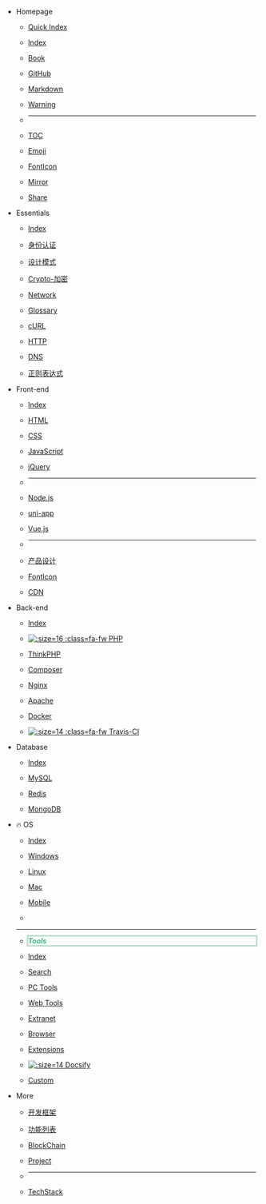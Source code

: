 - Homepage
  
  - [<i class="fa fa-flash fa-fw"></i> Quick Index](/home/quick-index.md)

  - [<i class="fa fa-plane fa-fw"></i> Index](/home/)
  
  - [<i class="fa fa-book fa-fw"></i> Book](/home/book.md)
  
  - [<i class="fa fa-github fa-fw"></i> GitHub](/tools/github.md)
  
  - [<i class="fa-fw icon octicon-file markdown-icon"></i> Markdown](/tools/markdown.md)
  
  - [<i class="fa fa-warning light-red fa-fw"></i> Warning](/home/?id=warning)
  
  - <hr>
  
  - [<i class="fa fa-list-ul fa-fw"></i> TOC](/home/toc)
  
  - [<i class="fa fa-smile-o fa-fw"></i> Emoji](/home/emoji.md)
  
  - [<i class="fa fa-font-awesome fa-fw"></i> FontIcon](/front-end/iconfont.md)
  
  - [<i class="fa fa-refresh fa-fw"></i> Mirror](/home/?id=镜像站)
  
  - [<i class="fa fa-slideshare fa-fw"></i> Share](/home/good-share.md "干货分享")
  
- Essentials

  - [<i class="ri-rocket-2-line fa-fw"></i> Index](essential/)

  - [<i class="ri-shield-user-line"></i> 身份认证](essential/identity.md)

  - [<i class="ri-pencil-ruler-2-line"></i> 设计模式](设计模式/)

  - [<i class="ri-key-2-line"></i> Crypto-加密](essential/crypto.md)

  - [<i class="ri-earth-line"></i> Network](essential/)

  - [<i class="ri-book-3-line"></i> Glossary](essential/)

  - [<i class="ri-link"></i> cURL](essential/curl.md)

  - [<i class="ri-questionnaire-line"></i> HTTP](essential/http.md)

  - [<i class="ri-questionnaire-line"></i> DNS](essential/dns.md)

  - [<i class="ri-questionnaire-line"></i> 正则表达式](essential/pcre.md)
  
- Front-end

  - [<i class="fa fa-rocket medium-red fa-fw"></i> Index](/front-end/)
  
  - [<i class="fa fa-html5 medium-orange fa-fw"></i> HTML](/front-end/html/)
  
  - [<i class="fa fa-css3 medium-blue fa-fw"></i> CSS](/front-end/css/)
  
  - [<i class="icon octicon-file js-icon medium-yellow fa-fw"></i> JavaScript](/front-end/javascript/)
  
  - [<i class="icon octicon-file jquery-icon medium-blue fa-fw"></i> jQuery](/front-end/jquery.md)
  
  - <hr>
  
  - [<i class="icon octicon-file node-icon fa-fw"></i> Node.js](/front-end/node.js/)
  
  - [<i class="iconfont icon-uniapp dark-green fa-fw"></i> uni-app](/front-end/uniapp/)
  
  - [<i class="icon octicon-file vue-icon light-green fa-fw"></i> Vue.js](/front-end/vue/)
  
  - <hr>
  
  - [<i class="ri-pencil-ruler-line"></i> 产品设计](front-end/design/)
  
  - [<i class="fa fa-fonticons fa-fw"></i> FontIcon](/front-end/iconfont.md)
  
  - [<ion-icon name="cloud-download-outline" class="fa-fw"></ion-icon> CDN](/front-end/?id=CDN-⚡)
  
- Back-end

  - [<i class="fa fa-rocket fa-fw medium-red"></i> Index](/back-end/)

  - [![](https://www.php.net/favicon.ico ':size=16 :class=fa-fw') PHP](/back-end/php/)

  - [<i class="fa fa-fire medium-green fa-fw"></i> ThinkPHP](/back-end/thinkphp/)

  - [<i class="icon octicon-file composer-icon medium-yellow fa-fw"></i> Composer](/back-end/composer/)

  - [<i class="icon octicon-file nginx-icon dark-green fa-fw"></i> Nginx](/back-end/nginx.md)

  - [<i class="icon octicon-file apache-icon dark-pink fa-fw"></i> Apache](/back-end/apache.md)

  - [<i class="icon octicon-file docker-icon dark-blue fa-fw"></i> Docker](/back-end/docker.md "Docker")

  - [![](https://cdn.travis-ci.org/images/favicon-076a22660830dc325cc8ed70e7146a59.png ':size=14 :class=fa-fw') Travis-CI](/back-end/travis-ci.md "Travis Ci")
  
- Database

  - [<i class="fa fa-rocket medium-red fa-fw"></i> Index](/database/)

  - [<i class="icon octicon-file mysql-icon dark-blue fa-fw"></i> MySQL](/database/mysql/)

  - [<i class="icon octicon-file redis-icon medium-red fa-fw"></i> Redis](/database/redis/)

  - [<i class="icon octicon-file mongodb-icon dark-green fa-fw"></i> MongoDB](/database/mongodb.md)
  
- 🔥 OS

  - [<i class="fa fa-rocket medium-red fa-fw"></i> Index](/os/)
  
  - [<i class="fa fa-windows fa-fw"></i> Windows](/os/windows/)
  
  - [<i class="fa fa-linux fa-fw"></i> Linux](/os/linux/)
  
  - [<i class="fa fa-apple fa-fw"></i> Mac](/os/mac/)
  
  - [<ion-icon name="phone-portrait-outline" class="fa-fw"></ion-icon> Mobile](/os/mobile/)
  
  - 
  
    <hr />
  
  - <style>.navbar-item-tools {display: inline-block;width: 100%;color: #42b983;box-shadow: 0 0 0 3px rgb(66 185 131 / 40%);}@media screen and (max-width: 768px) {.navbar-item-tools {width: calc(100% - 15px);}}</style><strong><i class="navbar-item-tools"><i class="fa fa-wrench fa-fw"></i> Tools</i></strong>
  
  - [<i class="fa fa-rocket medium-red"></i> Index](/tools/)
  
  - [<i class="ri-search-line"></i> Search](/tools/search.md)
  
  - [<i class="ri-apps-line medium-purple"></i> PC Tools](/tools/应用工具.md)
  
  - [<i class="ri-cloud-line"></i> Web Tools](/tools/online.md "在线工具")
  
  - [<i class="ri-magic-line dark-yellow"></i> Extranet](/tools/vpn.md)
  
  - [<i class="ri-earth-line medium-green"></i> Browser](/tools/browser.md "浏览器")
  
  - [<ion-icon name="extension-puzzle-outline"></ion-icon> Extensions](/tools/browser-extensions)
  
  - [![](http://docsify.js.org/_media/favicon.ico ':size=14') Docsify](/tools/docsify.md)
  
  - [<ion-icon name="hammer-outline"></ion-icon> Custom](/tools/custom)
  
- More

  - [<i class="ri-layout-masonry-fill"></i> 开发框架](/开发框架/)

  - [<i class="ri-function-fill"></i> 功能列表](/function-list/)

  - [<i class="ri-git-commit-line"></i> BlockChain](/blockchain/)

  - [<i class="ri-building-2-fill light-red"></i> Project](/project/)

  - <hr />

  - [<i class="ri-stack-fill"></i> TechStack](/tech-stack/ "技术栈")